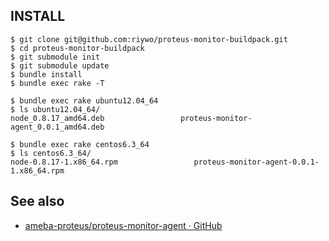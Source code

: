 ## INSTALL

    $ git clone git@github.com:riywo/proteus-monitor-buildpack.git
    $ cd proteus-monitor-buildpack
    $ git submodule init
    $ git submodule update
    $ bundle install
    $ bundle exec rake -T

    $ bundle exec rake ubuntu12.04_64
    $ ls ubuntu12.04_64/
    node_0.8.17_amd64.deb                 proteus-monitor-agent_0.0.1_amd64.deb

    $ bundle exec rake centos6.3_64
    $ ls centos6.3_64/
    node-0.8.17-1.x86_64.rpm                 proteus-monitor-agent-0.0.1-1.x86_64.rpm

## See also

- [ameba-proteus/proteus-monitor-agent · GitHub](https://github.com/ameba-proteus/proteus-monitor-agent)
